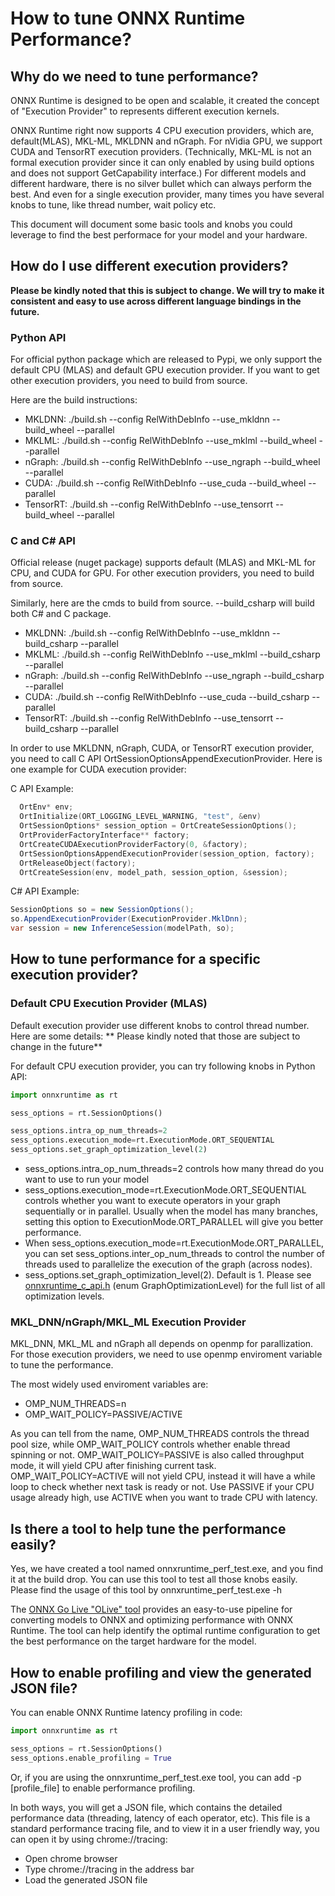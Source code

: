 # How to tune ONNX Runtime Performance?

## Why do we need to tune performance?
ONNX Runtime is designed to be open and scalable, it created the concept of "Execution Provider" to represents different execution kernels. 

ONNX Runtime right now supports 4 CPU execution providers, which are, default(MLAS), MKL-ML, MKLDNN and nGraph. For nVidia GPU, we support CUDA and TensorRT execution providers. (Technically, MKL-ML is not an formal execution provider since it can only enabled by using build options and does not support GetCapability interface.)
For different models and different hardware, there is no silver bullet which can always perform the best. And even for a single execution provider, many times you have several knobs to tune, like thread number, wait policy etc.

This document will document some basic tools and knobs you could leverage to find the best performace for your model and your hardware.


## How do I use different execution providers?
**Please be kindly noted that this is subject to change. We will try to make it consistent and easy to use across different language bindings in the future.**

### Python API
For official python package which are released to Pypi, we only support the default CPU (MLAS) and default GPU execution provider. If you want to get other execution providers,
you need to build from source.

Here are the build instructions:
* MKLDNN:		 ./build.sh --config RelWithDebInfo --use_mkldnn --build_wheel --parallel
* MKLML:		 ./build.sh --config RelWithDebInfo --use_mklml --build_wheel --parallel
* nGraph:		 ./build.sh --config RelWithDebInfo --use_ngraph  --build_wheel --parallel
* CUDA:	     ./build.sh --config RelWithDebInfo --use_cuda  --build_wheel --parallel
* TensorRT:	 ./build.sh --config RelWithDebInfo --use_tensorrt --build_wheel --parallel

### C and C# API
Official release (nuget package) supports default (MLAS) and MKL-ML for CPU, and CUDA for GPU. For other execution providers, you need to build from source.

Similarly, here are the cmds to build from source. --build_csharp will build both C# and C package.
* MKLDNN:		 ./build.sh --config RelWithDebInfo --use_mkldnn --build_csharp --parallel
* MKLML:		 ./build.sh --config RelWithDebInfo --use_mklml --build_csharp --parallel
* nGraph:		 ./build.sh --config RelWithDebInfo --use_ngraph  --build_csharp --parallel
* CUDA:	     ./build.sh --config RelWithDebInfo --use_cuda  --build_csharp --parallel
* TensorRT:	 ./build.sh --config RelWithDebInfo --use_tensorrt --build_csharp --parallel

In order to use MKLDNN, nGraph, CUDA, or TensorRT execution provider, you need to call C API OrtSessionOptionsAppendExecutionProvider. Here is one example for CUDA execution provider:

C API Example:
```c
  OrtEnv* env;
  OrtInitialize(ORT_LOGGING_LEVEL_WARNING, "test", &env)
  OrtSessionOptions* session_option = OrtCreateSessionOptions();
  OrtProviderFactoryInterface** factory;
  OrtCreateCUDAExecutionProviderFactory(0, &factory);
  OrtSessionOptionsAppendExecutionProvider(session_option, factory);
  OrtReleaseObject(factory);
  OrtCreateSession(env, model_path, session_option, &session);
```

C# API Example:
```c#
SessionOptions so = new SessionOptions();
so.AppendExecutionProvider(ExecutionProvider.MklDnn);
var session = new InferenceSession(modelPath, so);
```

## How to tune performance for a specific execution provider?

### Default CPU Execution Provider (MLAS)
Default execution provider use different knobs to control thread number. Here are some details:
** Please kindly noted that those are subject to change in the future**

For default CPU execution provider, you can try following knobs in Python API:
```python
import onnxruntime as rt

sess_options = rt.SessionOptions()

sess_options.intra_op_num_threads=2
sess_options.execution_mode=rt.ExecutionMode.ORT_SEQUENTIAL
sess_options.set_graph_optimization_level(2)
```
* sess_options.intra_op_num_threads=2 controls how many thread do you want to use to run your model
* sess_options.execution_mode=rt.ExecutionMode.ORT_SEQUENTIAL controls whether you want to execute operators in your graph sequentially or in parallel. Usually when the model has many branches, setting this option to ExecutionMode.ORT_PARALLEL will give you better performance.
* When sess_options.execution_mode=rt.ExecutionMode.ORT_PARALLEL, you can set sess_options.inter_op_num_threads to control the
number of threads used to parallelize the execution of the graph (across nodes).
* sess_options.set_graph_optimization_level(2). Default is 1. Please see [onnxruntime_c_api.h](../include/onnxruntime/core/session/onnxruntime_c_api.h#L241)  (enum GraphOptimizationLevel) for the full list of all optimization levels.

### MKL_DNN/nGraph/MKL_ML Execution Provider
MKL_DNN, MKL_ML and nGraph all depends on openmp for parallization. For those execution providers, we need to use openmp enviroment variable to tune the performance.

The most widely used enviroment variables are:
* OMP_NUM_THREADS=n
* OMP_WAIT_POLICY=PASSIVE/ACTIVE

As you can tell from the name, OMP_NUM_THREADS controls the thread pool size, while OMP_WAIT_POLICY controls whether enable thread spinning or not. 
OMP_WAIT_POLICY=PASSIVE is also called throughput mode, it will yield CPU after finishing current task. OMP_WAIT_POLICY=ACTIVE will not yield CPU, instead it will have a while loop to check
whether next task is ready or not. Use PASSIVE if your CPU usage already high, use ACTIVE when you want to trade CPU with latency.

## Is there a tool to help tune the performance easily?
Yes, we have created a tool named onnxruntime_perf_test.exe, and you find it at the build drop.
You can use this tool to test all those knobs easily. Please find the usage of this tool by onnxruntime_perf_test.exe -h

The [ONNX Go Live "OLive" tool](https://github.com/microsoft/OLive) provides an easy-to-use pipeline for converting models to ONNX and optimizing performance with ONNX Runtime. The tool can help identify the optimal runtime configuration to get the best performance on the target hardware for the model.

## How to enable profiling and view the generated JSON file?

You can enable ONNX Runtime latency profiling in code:

```python
import onnxruntime as rt

sess_options = rt.SessionOptions()
sess_options.enable_profiling = True
```
Or, if you are using the onnxruntime_perf_test.exe tool, you can add -p [profile_file] to enable performance profiling.

In both ways, you will get a JSON file, which contains the detailed performance data (threading, latency of each operator, etc). This file is a standard performance tracing file, and to view it in a user friendly way, you can open it by using chrome://tracing:
* Open chrome browser
* Type chrome://tracing in the address bar
* Load the generated JSON file

